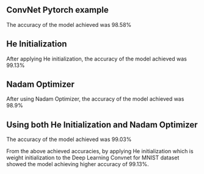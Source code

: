 ## ConvNet Pytorch example

The accuracy of the model achieved was 98.58%

## He Initialization 

After applying He initialization, the accuracy of the model achieved was 99.13%

## Nadam Optimizer

After using Nadam Optimizer, the accuracy of the model achieved was 98.9%

## Using both He Initialization and Nadam Optimizer

The accuracy of the model achieved was 99.03%

From the above achieved accuracies, by applying He initialization which is weight initialization to the Deep Learning Convnet for MNIST dataset showed the model achieving higher accuracy of 99.13%.
